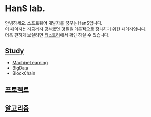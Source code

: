 # HanS lab.

안녕하세요. 소프트웨어 개발자를 꿈꾸는 HanS입니다.  
이 페이지는 지금까지 공부했던 것들을 이론적으로 정리하기 위한 페이지입니다.  
더욱 편하게 보실려면 [티스토리](https://hanslab.tistory.com/)에서 확인 하실 수 있습니다.

## [Study](Study/README.md)
- [MachineLearning](MachineLearning/README.md)  
- BigData  
- BlockChain
## [프로젝트](Project/README.md)
## [알고리즘](Algorithm/README.md)

